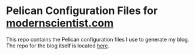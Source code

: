 # Pelican Configuration Files for [modernscientist.com](https://modernscientist.com)

This repo contains the Pelican configuration files I use to generate my blog. The repo for the blog itself is located [here](https://github.com/mlgill/modernscientist.github.com).